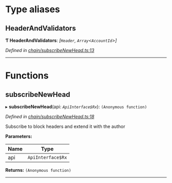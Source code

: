 

# Type aliases

<a id="headerandvalidators"></a>

##  HeaderAndValidators

**Ƭ HeaderAndValidators**: *[`Header`, `Array`<`AccountId`>]*

*Defined in [chain/subscribeNewHead.ts:13](https://github.com/polkadot-js/api/blob/0e73f22/packages/api-derive/src/chain/subscribeNewHead.ts#L13)*

___

# Functions

<a id="subscribenewhead"></a>

##  subscribeNewHead

▸ **subscribeNewHead**(api: *`ApiInterface$Rx`*): `(Anonymous function)`

*Defined in [chain/subscribeNewHead.ts:18](https://github.com/polkadot-js/api/blob/0e73f22/packages/api-derive/src/chain/subscribeNewHead.ts#L18)*

Subscribe to block headers and extend it with the author

**Parameters:**

| Name | Type |
| ------ | ------ |
| api | `ApiInterface$Rx` |

**Returns:** `(Anonymous function)`

___

